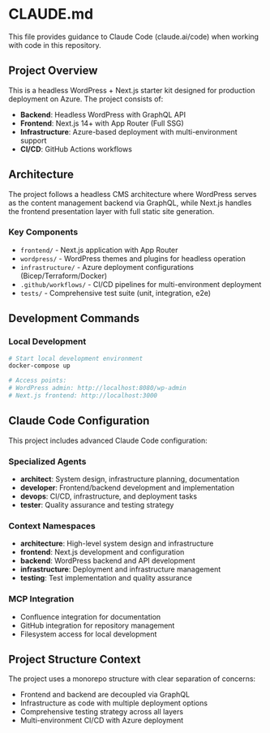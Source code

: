 # CLAUDE.md

This file provides guidance to Claude Code (claude.ai/code) when working with code in this repository.

## Project Overview

This is a headless WordPress + Next.js starter kit designed for production deployment on Azure. The project consists of:

- **Backend**: Headless WordPress with GraphQL API
- **Frontend**: Next.js 14+ with App Router (Full SSG)  
- **Infrastructure**: Azure-based deployment with multi-environment support
- **CI/CD**: GitHub Actions workflows

## Architecture

The project follows a headless CMS architecture where WordPress serves as the content management backend via GraphQL, while Next.js handles the frontend presentation layer with full static site generation.

### Key Components

- `frontend/` - Next.js application with App Router
- `wordpress/` - WordPress themes and plugins for headless operation
- `infrastructure/` - Azure deployment configurations (Bicep/Terraform/Docker)
- `.github/workflows/` - CI/CD pipelines for multi-environment deployment
- `tests/` - Comprehensive test suite (unit, integration, e2e)

## Development Commands

### Local Development
```bash
# Start local development environment
docker-compose up

# Access points:
# WordPress admin: http://localhost:8080/wp-admin  
# Next.js frontend: http://localhost:3000
```

## Claude Code Configuration

This project includes advanced Claude Code configuration:

### Specialized Agents
- **architect**: System design, infrastructure planning, documentation
- **developer**: Frontend/backend development and implementation  
- **devops**: CI/CD, infrastructure, and deployment tasks
- **tester**: Quality assurance and testing strategy

### Context Namespaces
- **architecture**: High-level system design and infrastructure
- **frontend**: Next.js development and configuration
- **backend**: WordPress backend and API development
- **infrastructure**: Deployment and infrastructure management
- **testing**: Test implementation and quality assurance

### MCP Integration
- Confluence integration for documentation
- GitHub integration for repository management
- Filesystem access for local development

## Project Structure Context

The project uses a monorepo structure with clear separation of concerns:
- Frontend and backend are decoupled via GraphQL
- Infrastructure as code with multiple deployment options
- Comprehensive testing strategy across all layers
- Multi-environment CI/CD with Azure deployment